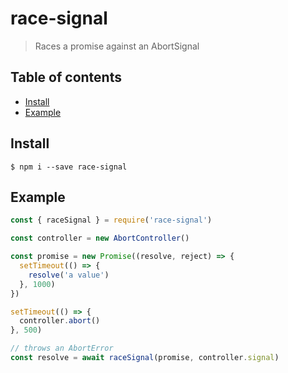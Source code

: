 # race-signal <!-- omit in toc -->

> Races a promise against an AbortSignal

## Table of contents <!-- omit in toc -->

- [Install](#install)
- [Example](#example)

## Install

```console
$ npm i --save race-signal
```

## Example

```js
const { raceSignal } = require('race-signal')

const controller = new AbortController()

const promise = new Promise((resolve, reject) => {
  setTimeout(() => {
    resolve('a value')
  }, 1000)
})

setTimeout(() => {
  controller.abort()
}, 500)

// throws an AbortError
const resolve = await raceSignal(promise, controller.signal)
```
